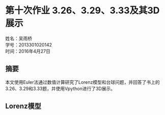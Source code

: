 # 第十次作业 3.26、3.29、3.33及其3D展示 
姓名：吴雨桥  
学号：2013301020142  
时间：2016年4月27日  
## 摘要  
本文使用Euler法通过数值计算研究了Lorenz模型和台球问题，并回答了书上的3.26、3.29和3.33题，并使用Vpython进行了3D展示。  
## Lorenz模型  
